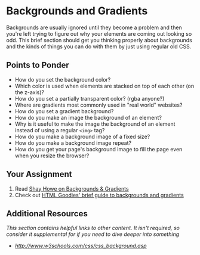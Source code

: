 # Backgrounds and Gradients

Backgrounds are usually ignored until they become a problem and then you're left trying to figure out why your elements are coming out looking so odd.  This brief section should get you thinking properly about backgrounds and the kinds of things you can do with them by just using regular old CSS.

## Points to Ponder

* How do you set the background color?
* Which color is used when elements are stacked on top of each other (on the z-axis)?
* How do you set a partially transparent color? (rgba anyone?)
* Where are gradients most commonly used in "real world" websites?
* How do you set a gradient background?
* How do you make an image the background of an element?
* Why is it useful to make the image the background of an element instead of using a regular `<img>` tag?
* How do you make a background image of a fixed size?
* How do you make a background image repeat?
* How do you get your page's background image to fill the page even when you resize the browser?

## Your Assignment

1. Read [Shay Howe on Backgrounds & Gradients](http://learn.shayhowe.com/html-css/setting-backgrounds-and-gradients/)
2. Check out [HTML Goodies' brief guide to backgrounds and gradients](http://www.htmlgoodies.com/tutorials/getting_started/article.php/3866901)

## Additional Resources

*This section contains helpful links to other content. It isn't required, so consider it supplemental for if you need to dive deeper into something*

* *http://www.w3schools.com/css/css_background.asp*

